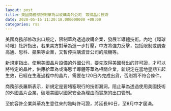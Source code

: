 ```yaml
---
layout: post
title: 美國商務部限制華為以收購海外公司　取得晶片技術
date: 2020-05-16 11:20:18.000000000 +08:00
categories: rss
---
```


美國商務部修改出口規定，限制華為透過收購企業，發展半導體技術。內地《環球時報》社評指出，若果美方對華為進一步打壓，中方將強力反擊，包括限制或調查高通、思科、蘋果等企業，又暫停採購波音公司的飛機等。

新規定指出，使用美國晶片設備的外國公司，要先取得美國發出的許可證，才可以將特定的晶片，供應給華為或海思半導體等華為相關企業，新規定在當地星期五起生效，已經在生產過程中的晶片，需要在120日內完成出貨，否則將不符合條件。

商務部長羅斯表示，新規定是要堵塞現行的技術漏洞，阻止華為透過使用美國技術的外國晶片企業，破壞美國以國家安全為理由而實施的出口管制。

至於容許企業與華為生意往來的臨時許可證，將延長90日，至8月中才屆滿。
